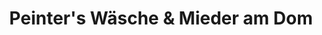 ---
title: "Peinter's Wäsche & Mieder am Dom"
url: /muenchen/peinters-waesche-und-mieder-am-dom/
shop: Kleidung
---